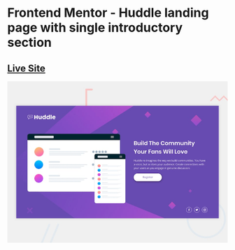 # Frontend Mentor - Huddle landing page with single introductory section

## [Live Site](https://naythankik.github.io/huddleLanding/)

![Design preview for the Huddle landing page with single introductory section](./design/desktop-preview.jpg)
